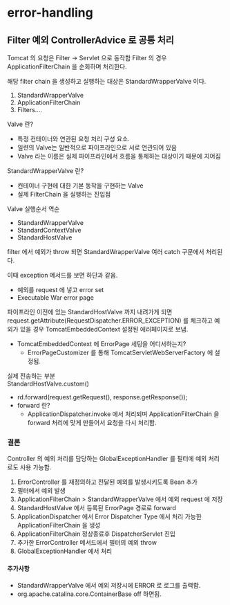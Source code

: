 # error-handling

## Filter 예외 ControllerAdvice 로 공통 처리

Tomcat 의 요청은 Filter -> Servlet 으로 동작함 Filter 의 경우 ApplicationFilterChain 을 순회하며 처리한다.

해당 filter chain 을 생성하고 실행하는 대상은 StandardWrapperValve 이다.

1. StandardWrapperValve
2. ApplicationFilterChain
3. Filters....

Valve 란?

- 특정 컨테이너와 연관된 요청 처리 구성 요소.
- 일련의 Valve는 일반적으로 파이프라인으로 서로 연관되어 있음
- Valve 라는 이름은 실제 파이프라인에서 흐름을 통제하는 대상이기 때문에 지어짐

StandardWrapperValve 란?

- 컨테이너 구현에 대한 기본 동작을 구현하는 Valve
- 실제 FilterChain 을 실행하는 진입점

Valve 실행순서 역순

- StandardWrapperValve
- StandardContextValve
- StandardHostValve

filter 에서 예외가 throw 되면 StandardWrapperValve 여러 catch 구문에서 처리된다.

이때 exception 메서드를 보면 하단과 같음.

- 예외를 request 에 넣고 error set
- Executable War error page

파이프라인 이전에 있는 StandardHostValve 까지 내려가게 되면 request.getAttribute(RequestDispatcher.ERROR_EXCEPTION) 를
체크하고 예외가 있을 경우 TomcatEmbeddedContext 설정된 에러페이지로 보냄.

- TomcatEmbeddedContext 에 ErrorPage 세팅을 어디서하는지?
    - ErrorPageCustomizer 를 통해 TomcatServletWebServerFactory 에 설정됨.

실제 전송하는 부분  
StandardHostValve.custom()

- rd.forward(request.getRequest(), response.getResponse());
- forward 란?
  - ApplicationDispatcher.invoke 에서 처리되며 ApplicationFilterChain 을 forward 처리에 맞게 만들어서 요청을 다시 처리함.

### 결론

Controller 의 예외 처리를 담당하는 GlobalExceptionHandler 를 필터에 예외 처리로도 사용 가능함.

1. ErrorController 를 재정의하고 전달된 예외를 발생시키도록 Bean 추가
2. 필터에서 예외 발생
3. ApplicationFilterChain > StandardWrapperValve 에서 예외 request 에 저장
4. StandardHostValve 에서 등록된 ErrorPage 경로로 forward
5. ApplicationDispatcher 에서 Error Dispatcher Type 에서 처리 가능한 ApplicationFilterChain 을 생성
6. ApplicationFilterChain 정상종료후 DispatcherServlet 진입
7. 추가한 ErrorController 메서드에서 필터의 예외 throw
8. GlobalExceptionHandler 에서 처리

#### 추가사항

- StandardWrapperValve 에서 예외 저장시에 ERROR 로 로그를 출력함.
- org.apache.catalina.core.ContainerBase off 하면됨.
